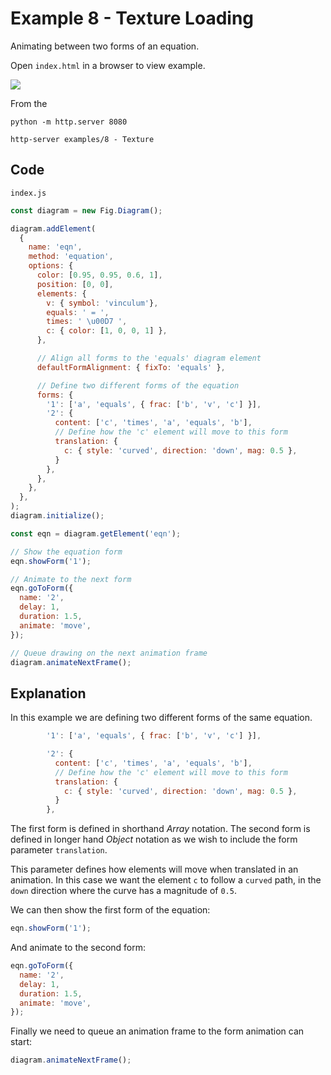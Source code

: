 # Example 8 - Texture Loading

Animating between two forms of an equation.

Open `index.html` in a browser to view example.

![](example.gif)

From the 
```
python -m http.server 8080
```

```
http-server examples/8 - Texture
```

## Code
`index.js`
```js
const diagram = new Fig.Diagram();

diagram.addElement(
  {
    name: 'eqn',
    method: 'equation',
    options: {
      color: [0.95, 0.95, 0.6, 1],
      position: [0, 0],
      elements: {
        v: { symbol: 'vinculum'},
        equals: ' = ',
        times: ' \u00D7 ',
        c: { color: [1, 0, 0, 1] },
      },

      // Align all forms to the 'equals' diagram element
      defaultFormAlignment: { fixTo: 'equals' },

      // Define two different forms of the equation
      forms: {
        '1': ['a', 'equals', { frac: ['b', 'v', 'c'] }],
        '2': {
          content: ['c', 'times', 'a', 'equals', 'b'],
          // Define how the 'c' element will move to this form
          translation: {
            c: { style: 'curved', direction: 'down', mag: 0.5 },
          }
        },
      },
    },
  },
);
diagram.initialize();

const eqn = diagram.getElement('eqn');

// Show the equation form
eqn.showForm('1');

// Animate to the next form
eqn.goToForm({
  name: '2',
  delay: 1,
  duration: 1.5,
  animate: 'move',
});

// Queue drawing on the next animation frame
diagram.animateNextFrame();
```

## Explanation

In this example we are defining two different forms of the same equation.
```js
        '1': ['a', 'equals', { frac: ['b', 'v', 'c'] }],
```

```js
        '2': {
          content: ['c', 'times', 'a', 'equals', 'b'],
          // Define how the 'c' element will move to this form
          translation: {
            c: { style: 'curved', direction: 'down', mag: 0.5 },
          }
        },
```

The first form is defined in shorthand *Array* notation. The second form is defined in longer hand *Object* notation as we wish to include the form parameter `translation`.

This parameter defines how elements will move when translated in an animation. In this case we want the element `c` to follow a `curved` path, in the `down` direction where the curve has a magnitude of `0.5`.

We can then show the first form of the equation:
```js
eqn.showForm('1');
```

And animate to the second form:
```js
eqn.goToForm({
  name: '2',
  delay: 1,
  duration: 1.5,
  animate: 'move',
});
```

Finally we need to queue an animation frame to the form animation can start:
```js
diagram.animateNextFrame();
```